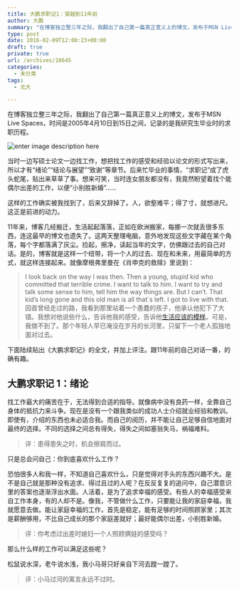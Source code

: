 ```yaml
---
title: 大鹏求职记1：穿越到11年前
author: 大鹏
summary: "在博客独立整三年之际，我翻出了自己第一篇真正意义上的博文，发布于MSN Live Spaces，时间是2005年4月10日到15日之间，记录的是我研究生毕业时的求职历程。"
type: post
date: 2016-02-09T12:00:23+00:00
draft: true
private: true
url: /archives/18645
categories:
  - 未分类
tags:
  - 北大

---
```

在博客独立整三年之际，我翻出了自己第一篇真正意义上的博文，发布于MSN Live Spaces，时间是2005年4月10日到15日之间，记录的是我研究生毕业时的求职历程。

![enter image description here][1]

当时一边写硕士论文一边找工作，想把找工作的感受和经验以论文的形式写出来，所以才有“绪论”“结论与展望”“致谢”等章节。后来忙毕业的事情，“求职记”成了虎头蛇尾，贴出来草草了事。想来可笑，当时连女朋友都没有，我竟然盼望着找个能偶尔出差的工作，以便“小别胜新婚”……

这样的工作确实被我找到了，后来又辞掉了。人，欲壑难平；得了寸，就想进尺。这正是前进的动力。

11年来，博客几经搬迁，生活起起落落，正如在欧洲搬家，每挪一次就丢很多东西，连这最早的博文也遗失了。这两天整理电脑，意外地发现这些文字藏在某个角落，每个字都落满了灰尘。捡起，擦净，读起当年的文字，仿佛跟过去的自己对话。是的，博客就是这样一个纽带，将一个人的过去、现在和未来，用最简单的方式，就这样连接起来。就像摩根弗里曼在《肖申克的救赎》里说到：

> I look back on the way I was then. Then a young, stupid kid who committed that terrible crime. I want to talk to him. I want to try and talk some sense to him, tell him the way things are. But I can&#8217;t. That kid&#8217;s long gone and this old man is all that\`s left. I got to live with that. 回首曾经走过的路，我看到那里站着一个愚蠢的孩子，他承认他犯下了大错。我想对他说些什么，告诉他我的感受，告诉他[生活应该的模样][2]。可是，我做不到了。那个年轻人早已淹没在岁月的长河里，只留下一个老人孤独地面对过去。

下面陆续贴出《大鹏求职记》的全文，并加上评注。跟11年前的自己对话一番，的确有趣。

## 大鹏求职记 1：绪论

找工作最大的痛苦在于，无法得到合适的指导。就像病中没有良药一样，全靠自己身体的抵抗力来斗争。现在是没有一个跟我类似的成功人士介绍就业经验和教训。即使有，介绍的东西也未必适合我。而自己的阅历，并不能让自己足够自信地面对最终的选择。不同的选择之间总有得失，得失之间如塞翁失马，祸福难料。

> 评：患得患失之时，机会擦肩而过。

只是总会问自己：你到底喜欢什么工作？

恐怕很多人和我一样，不知道自己喜欢什么，只是觉得对手头的东西兴趣不大。是不是自己就是那种没有追求、得过且过的人呢？在反反复复的追问中，自己潜意识里的答案也逐渐浮出水面。人活着，是为了追求幸福的感受。有些人的幸福感受来自工作本身，有的人却不是。像我，不管做什么工作，只要能让我的家庭幸福，我就愿意去做。能让家庭幸福的工作，首先是稳定，能有足够的时间照顾家里；其次是薪酬够用，不比自己成长的那个家庭差就好；最好能偶尔出差，小别胜新婚。

> 评：你考虑过出差时媳妇一个人照顾俩娃的感受吗？

那么什么样的工作可以满足这些呢？

松鼠说水深，老牛说水浅，我小马哥只好亲自下河去蹚一蹚了。

> 评：小马过河的寓言永远不过时。

 [1]: http://2.media.collegehumor.cvcdn.com/29/83/f744d7a693679bec4ba1414ddbfcff7b-the-honest-job-interview.jpg
 [2]: http://pzhao.org/archives/17981
